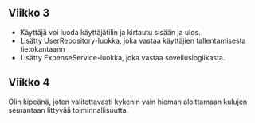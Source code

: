 ## Viikko 3

- Käyttäjä voi luoda käyttäjätilin ja kirtautu sisään ja ulos.
- Lisätty UserRepository-luokka, joka vastaa käyttäjien tallentamisesta tietokantaann
- Lisätty ExpenseService-luokka, joka vastaa sovelluslogiikasta.

## Viikko 4

Olin kipeänä, joten valitettavasti kykenin vain hieman aloittamaan kulujen seurantaan littyvää toiminnallisuutta.